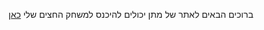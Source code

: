 ברוכים הבאים לאתר של מתן 
יכולים להיכנס למשחק החצים שלי [כאן]([url](https://matansultanprojects.github.io/ArrowGame/game)) 
